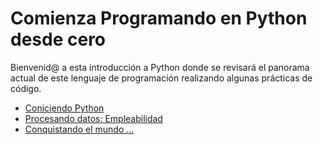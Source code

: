 # Comienza Programando en Python desde cero
Bienvenid@ a esta introducción a Python donde se revisará el panorama actual de este lenguaje de programación realizando algunas prácticas de código.

- [Coniciendo Python](1_Conociendo-Python/README.md)
- [Procesando datos: Empleabilidad](2_Procesando-Datos/README.md)
- [Conquistando el mundo ...](3_Conquistandoo-el-mundo/README.md)

